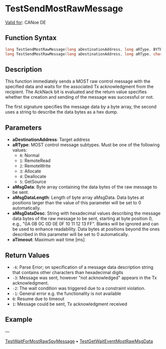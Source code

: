 # TestSendMostRawMessage

[Valid for](../../../Shared/FeatureAvailability.md): CANoe DE

## Function Syntax

```c
long TestSendMostRawMessage(long aDestinationAddress, long aRType, BYTE aMsgData[], dword aMsgDataLength, dword aTimeout);
long TestSendMostRawMessage(long aDestinationAddress, long aRType, char aMsgDataDesc[], dword aTimeout);
```

## Description

This function immediately sends a MOST raw control message with the specified data and waits for the associated Tx acknowledgment from the recipient. The AckNack bit is evaluated and the return value specifies whether the creation and sending of the message was successful or not.

The first signature specifies the message data by a byte array, the second uses a string to describe the data bytes as a hex dump.

## Parameters

- **aDestinationAddress**: Target address
- **aRType**: MOST control message subtypes. Must be one of the following values:
  - `0`: Normal
  - `1`: RemoteRead
  - `2`: RemoteWrite
  - `3`: Allocate
  - `4`: Deallocate
  - `5`: GetSource
- **aMsgData**: Byte array containing the data bytes of the raw message to be sent.
- **aMsgDataLength**: Length of byte array aMsgData. Data bytes at positions larger than the value of this parameter will be set to 0 automatically.
- **aMsgDataDesc**: String with hexadecimal values describing the message data bytes of the raw message to be sent, starting at byte position 0, e.g., "0A 0B 0C 0D 0E 0F 10 11 12 13 FF". Blanks will be ignored and can be used to enhance readability. Data bytes at positions beyond the ones described in this parameter will be set to 0 automatically.
- **aTimeout**: Maximum wait time [ms]

## Return Values

- `-6`: Parse Error; on specification of a message data description string that contains other characters than hexadecimal digits
- `-3`: Message was sent, however "not acknowledged" appears in the Tx acknowledgment.
- `-2`: The wait condition was triggered due to a constraint violation.
- `-1`: General error e.g. the functionality is not available
- `0`: Resume due to timeout
- `1`: Message could be sent, Tx acknowledgment received

## Example

—

[TestWaitForMostRawSpyMessage](CAPLfunctionTestWaitForMostRawSpyMessage.md) • [TestGetWaitEventMostRawMsgData](CAPLfunctionTestGetWaitEventMostRawMsgData.md)
